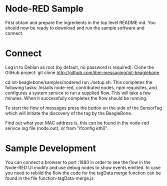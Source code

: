 Node-RED Sample
===============

First obtain and prepare the ingredients in the top level README.md.
You should now be ready to download and run the sample software and connect.

Connect
=======
Log in to Debian as root (by default, no password is required).
Clone the GitHub project: git clone http://github.com/ibm-messaging/iot-beaglebone

cd iot-beaglebone/samples/nodered
run ./setup.sh. This completes the following tasks:
Installs node-red, contributed nodes, npm requisites, and configures a system service to run a supplied flow.
This will take a few minutes. When it successfully completes the flow should be running.

To start the flow of messages press the button on the side of the SensorTag which will initiate the discovery of the tag by the BeagleBone.

Find out what your MAC address is, this can be found in the node-red service log file (node.out), or from "ifconfig eth0".
 

Sample Development
==================
You can connect a browser to port <beaglebone-address>:1880  in order to see the flow in the Node-RED UI modify and use debug nodes to show events emitted.
In case you need to rebiild the flow the code for the tagData merge function can be found in the file function-tagData-merge.js
